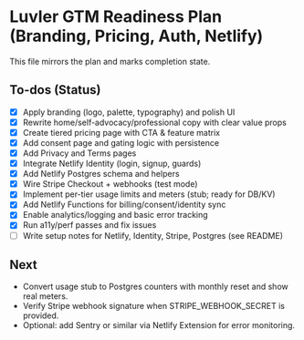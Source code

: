 # Luvler GTM Readiness Plan (Branding, Pricing, Auth, Netlify)

This file mirrors the plan and marks completion state.

## To-dos (Status)

- [x] Apply branding (logo, palette, typography) and polish UI
- [x] Rewrite home/self-advocacy/professional copy with clear value props
- [x] Create tiered pricing page with CTA & feature matrix
- [x] Add consent page and gating logic with persistence
- [x] Add Privacy and Terms pages
- [x] Integrate Netlify Identity (login, signup, guards)
- [x] Add Netlify Postgres schema and helpers
- [x] Wire Stripe Checkout + webhooks (test mode)
- [x] Implement per-tier usage limits and meters (stub; ready for DB/KV)
- [x] Add Netlify Functions for billing/consent/identity sync
- [x] Enable analytics/logging and basic error tracking
- [x] Run a11y/perf passes and fix issues
- [ ] Write setup notes for Netlify, Identity, Stripe, Postgres (see README)

## Next
- Convert usage stub to Postgres counters with monthly reset and show real meters.
- Verify Stripe webhook signature when STRIPE_WEBHOOK_SECRET is provided.
- Optional: add Sentry or similar via Netlify Extension for error monitoring.
